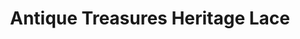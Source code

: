 ---
title: "Antique Treasures Heritage Lace"
url: /fremont/antique-treasures-heritage-lace/
shop: Antiquitäten
---